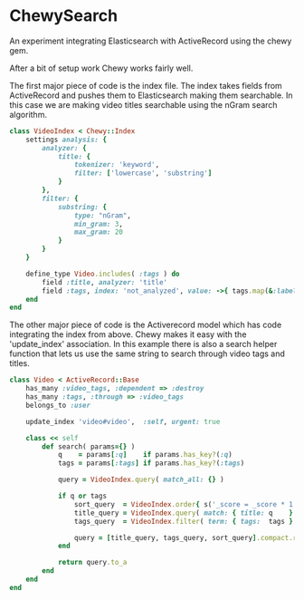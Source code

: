 # ChewySearch
An experiment integrating Elasticsearch with ActiveRecord using the chewy gem.

After a bit of setup work Chewy works fairly well.

The first major piece of code is the index file. The index takes fields from ActiveRecord and pushes them to Elasticsearch making them searchable. In this case we are making video titles searchable using the nGram search algorithm.
```ruby
class VideoIndex < Chewy::Index
    settings analysis: {
        analyzer: {
            title: {
                tokenizer: 'keyword',
                filter: ['lowercase', 'substring']
            }
        },
        filter: {
            substring: {
                type: "nGram",
                min_gram: 3,
                max_gram: 20
            }
        }
    }

    define_type Video.includes( :tags ) do
        field :title, analyzer: 'title'
        field :tags, index: 'not_analyzed', value: ->{ tags.map(&:label) }
    end
end
```

The other major piece of code is the Activerecord model which has code integrating the index from above. Chewy makes it easy with the 'update_index' association. In this example there is also a search helper function that lets us use the same string to search through video tags and titles.
```ruby
class Video < ActiveRecord::Base
    has_many :video_tags, :dependent => :destroy
    has_many :tags, :through => :video_tags
    belongs_to :user

    update_index 'video#video',  :self, urgent: true

    class << self
        def search( params={} )
            q    = params[:q]    if params.has_key?(:q)
            tags = params[:tags] if params.has_key?(:tags)

            query = VideoIndex.query( match_all: {} )

            if q or tags
                sort_query  = VideoIndex.order{ s('_score = _score * 1') }
                title_query = VideoIndex.query( match: { title: q    } ) if q
                tags_query  = VideoIndex.filter( term: { tags:  tags } ) if tags

                query = [title_query, tags_query, sort_query].compact.reduce(:merge)
            end

            return query.to_a
        end
    end
end
``` 
